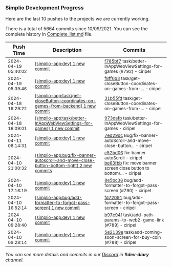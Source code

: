 
### Simplio Development Progress

Here are the last 10 pushes to the projects we are currently working.

There is a total of 5664 commits since 10/09/2021. You can see the complete history in
 [Complete_list.md](Complete_list.md) file.

| Push Time | Description | Commits |
| --- | --- | --- |
| <sub>2024-04-19 05:40:02</sub> | <sub>[[simplio-app:dev] 1 new commit](https://github.com/SimplioOfficial/simplio-app/commit/f785bf7f1f9e7281f149b4ebcc6df790d29ca7db)</sub> | <sub>[f785bf7](https://github.com/SimplioOfficial/simplio-app/commit/f785bf7f1f9e7281f149b4ebcc6df790d29ca7db) task/better-InAppWebViewSettings-for-games (#792) - ciripel</sub> |
| <sub>2024-04-19 05:39:46</sub> | <sub>[[simplio-app:dev] 1 new commit](https://github.com/SimplioOfficial/simplio-app/commit/f8ff0b38d5a3ed3560bd8590992909d55ed092c8)</sub> | <sub>[f8ff0b3](https://github.com/SimplioOfficial/simplio-app/commit/f8ff0b38d5a3ed3560bd8590992909d55ed092c8) task/get-closeButton-coordinates-on-games-from-... - ciripel</sub> |
| <sub>2024-04-18 19:29:22</sub> | <sub>[[simplio-app:task/get-closeButton-coordinates-on-games-from-backend] 1 new commit](https://github.com/SimplioOfficial/simplio-app/commit/31b55fd5fe5975c4862f8543414843b89da111d7)</sub> | <sub>[31b55fd](https://github.com/SimplioOfficial/simplio-app/commit/31b55fd5fe5975c4862f8543414843b89da111d7) task/get-closeButton-coordinates-on-games-from-... - ciripel</sub> |
| <sub>2024-04-18 16:09:01</sub> | <sub>[[simplio-app:task/better-InAppWebViewSettings-for-games] 1 new commit](https://github.com/SimplioOfficial/simplio-app/commit/973dafbed1a0ed5c5cf6a214da8460330d13d908)</sub> | <sub>[973dafb](https://github.com/SimplioOfficial/simplio-app/commit/973dafbed1a0ed5c5cf6a214da8460330d13d908) task/better-InAppWebViewSettings-for-games - ciripel</sub> |
| <sub>2024-04-11 08:14:31</sub> | <sub>[[simplio-app:dev] 1 new commit](https://github.com/SimplioOfficial/simplio-app/commit/7ed29dc5b706e69454d4f17e115d24b5187904ce)</sub> | <sub>[7ed29dc](https://github.com/SimplioOfficial/simplio-app/commit/7ed29dc5b706e69454d4f17e115d24b5187904ce) Bug/fix-banner-autoScroll-and-move-close-button... - ciripel</sub> |
| <sub>2024-04-10 21:00:32</sub> | <sub>[[simplio-app:bug/fix-banner-autoscroll-and-move-close-button-bottom-right] 2 new commits](https://github.com/SimplioOfficial/simplio-app/compare/c52bd06d4ad6^...be63fbbbda16)</sub> | <sub>[c52bd06](https://github.com/SimplioOfficial/simplio-app/commit/c52bd06d4ad6ecf36b4901f47e0b5b9c30ba150c) fix: banner autoScroll - ciripel<br>[be63fbb](https://github.com/SimplioOfficial/simplio-app/commit/be63fbbbda160b9d1b08e879fe09ee5472925812) fix: move banner screen close button to bottom/... - ciripel</sub> |
| <sub>2024-04-10 17:16:19</sub> | <sub>[[simplio-app:dev] 1 new commit](https://github.com/SimplioOfficial/simplio-app/commit/8e5bc3609c1b7fcc708c1cf5fe1a7c8b2eff32a4)</sub> | <sub>[8e5bc36](https://github.com/SimplioOfficial/simplio-app/commit/8e5bc3609c1b7fcc708c1cf5fe1a7c8b2eff32a4) bug/add-formatter-to-forgot-pass-screen (#790) - ciripel</sub> |
| <sub>2024-04-10 16:52:14</sub> | <sub>[[simplio-app:bug/add-formatter-to-forgot-pass-screen] 1 new commit](https://github.com/SimplioOfficial/simplio-app/commit/fd72091a78fc389d5ec8e3d2eed749c10a710f85)</sub> | <sub>[fd72091](https://github.com/SimplioOfficial/simplio-app/commit/fd72091a78fc389d5ec8e3d2eed749c10a710f85) bug/add-formatter-to-forgot-pass-screen - ciripel</sub> |
| <sub>2024-04-10 09:28:40</sub> | <sub>[[simplio-app:dev] 1 new commit](https://github.com/SimplioOfficial/simplio-app/commit/b97c94fb885dd1ac21ac1ef84598b720e33e14dd)</sub> | <sub>[b97c94f](https://github.com/SimplioOfficial/simplio-app/commit/b97c94fb885dd1ac21ac1ef84598b720e33e14dd) task/add-path-params-to-web2-game-link (#789) - ciripel</sub> |
| <sub>2024-04-10 09:28:14</sub> | <sub>[[simplio-app:dev] 1 new commit](https://github.com/SimplioOfficial/simplio-app/commit/5e2139e3ebe905f276cb2649a292c9b5c941e28b)</sub> | <sub>[5e2139e](https://github.com/SimplioOfficial/simplio-app/commit/5e2139e3ebe905f276cb2649a292c9b5c941e28b) task/add-coming-soon-screen-for-buy-coin (#788) - ciripel</sub> |

_You can see more details and commits in our [Discord](https://discord.gg/aKhjuwZmdP) in **#dev-diary** channel._
